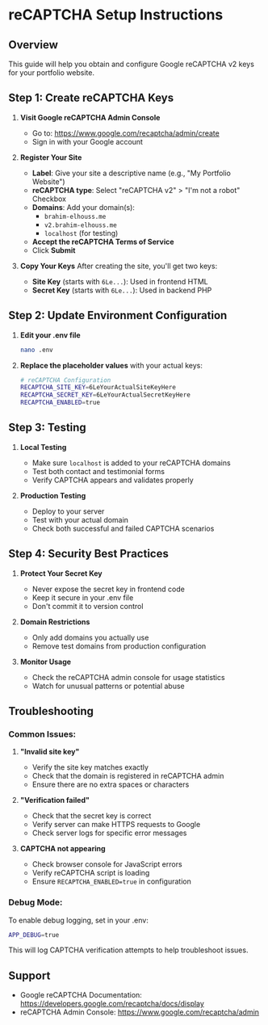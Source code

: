 # reCAPTCHA Setup Instructions

## Overview
This guide will help you obtain and configure Google reCAPTCHA v2 keys for your portfolio website.

## Step 1: Create reCAPTCHA Keys

1. **Visit Google reCAPTCHA Admin Console**
   - Go to: https://www.google.com/recaptcha/admin/create
   - Sign in with your Google account

2. **Register Your Site**
   - **Label**: Give your site a descriptive name (e.g., "My Portfolio Website")
   - **reCAPTCHA type**: Select "reCAPTCHA v2" > "I'm not a robot" Checkbox
   - **Domains**: Add your domain(s):
     - `brahim-elhouss.me`
     - `v2.brahim-elhouss.me`
     - `localhost` (for testing)
   - **Accept the reCAPTCHA Terms of Service**
   - Click **Submit**

3. **Copy Your Keys**
   After creating the site, you'll get two keys:
   - **Site Key** (starts with `6Le...`): Used in frontend HTML
   - **Secret Key** (starts with `6Le...`): Used in backend PHP

## Step 2: Update Environment Configuration

1. **Edit your .env file**
   ```bash
   nano .env
   ```

2. **Replace the placeholder values** with your actual keys:
   ```bash
   # reCAPTCHA Configuration
   RECAPTCHA_SITE_KEY=6LeYourActualSiteKeyHere
   RECAPTCHA_SECRET_KEY=6LeYourActualSecretKeyHere
   RECAPTCHA_ENABLED=true
   ```

## Step 3: Testing

1. **Local Testing**
   - Make sure `localhost` is added to your reCAPTCHA domains
   - Test both contact and testimonial forms
   - Verify CAPTCHA appears and validates properly

2. **Production Testing**
   - Deploy to your server
   - Test with your actual domain
   - Check both successful and failed CAPTCHA scenarios

## Step 4: Security Best Practices

1. **Protect Your Secret Key**
   - Never expose the secret key in frontend code
   - Keep it secure in your .env file
   - Don't commit it to version control

2. **Domain Restrictions**
   - Only add domains you actually use
   - Remove test domains from production configuration

3. **Monitor Usage**
   - Check the reCAPTCHA admin console for usage statistics
   - Watch for unusual patterns or potential abuse

## Troubleshooting

### Common Issues:

1. **"Invalid site key"**
   - Verify the site key matches exactly
   - Check that the domain is registered in reCAPTCHA admin
   - Ensure there are no extra spaces or characters

2. **"Verification failed"**
   - Check that the secret key is correct
   - Verify server can make HTTPS requests to Google
   - Check server logs for specific error messages

3. **CAPTCHA not appearing**
   - Check browser console for JavaScript errors
   - Verify reCAPTCHA script is loading
   - Ensure `RECAPTCHA_ENABLED=true` in configuration

### Debug Mode:

To enable debug logging, set in your .env:
```bash
APP_DEBUG=true
```

This will log CAPTCHA verification attempts to help troubleshoot issues.

## Support

- Google reCAPTCHA Documentation: https://developers.google.com/recaptcha/docs/display
- reCAPTCHA Admin Console: https://www.google.com/recaptcha/admin